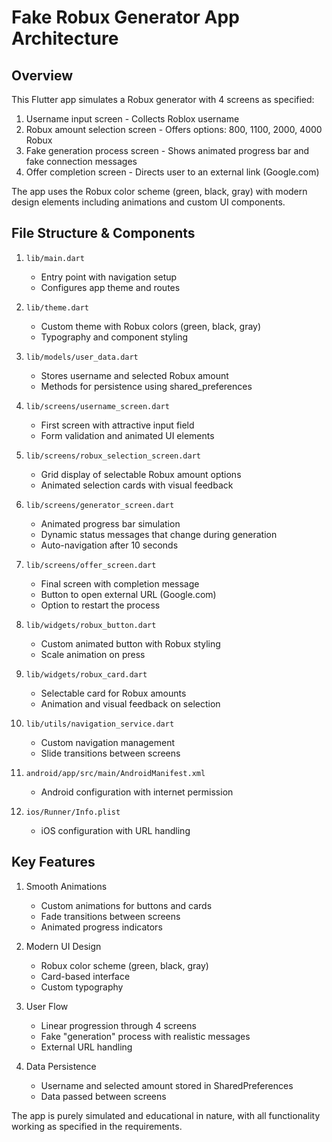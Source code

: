 # Fake Robux Generator App Architecture

## Overview
This Flutter app simulates a Robux generator with 4 screens as specified:
1. Username input screen - Collects Roblox username
2. Robux amount selection screen - Offers options: 800, 1100, 2000, 4000 Robux
3. Fake generation process screen - Shows animated progress bar and fake connection messages
4. Offer completion screen - Directs user to an external link (Google.com)

The app uses the Robux color scheme (green, black, gray) with modern design elements including animations and custom UI components.

## File Structure & Components

1. `lib/main.dart`
   - Entry point with navigation setup
   - Configures app theme and routes

2. `lib/theme.dart`
   - Custom theme with Robux colors (green, black, gray)
   - Typography and component styling

3. `lib/models/user_data.dart`
   - Stores username and selected Robux amount
   - Methods for persistence using shared_preferences

4. `lib/screens/username_screen.dart`
   - First screen with attractive input field
   - Form validation and animated UI elements

5. `lib/screens/robux_selection_screen.dart`
   - Grid display of selectable Robux amount options
   - Animated selection cards with visual feedback

6. `lib/screens/generator_screen.dart`
   - Animated progress bar simulation
   - Dynamic status messages that change during generation
   - Auto-navigation after 10 seconds

7. `lib/screens/offer_screen.dart`
   - Final screen with completion message
   - Button to open external URL (Google.com)
   - Option to restart the process

8. `lib/widgets/robux_button.dart`
   - Custom animated button with Robux styling
   - Scale animation on press

9. `lib/widgets/robux_card.dart`
   - Selectable card for Robux amounts
   - Animation and visual feedback on selection

10. `lib/utils/navigation_service.dart`
    - Custom navigation management
    - Slide transitions between screens

11. `android/app/src/main/AndroidManifest.xml`
    - Android configuration with internet permission

12. `ios/Runner/Info.plist`
    - iOS configuration with URL handling

## Key Features

1. Smooth Animations
   - Custom animations for buttons and cards
   - Fade transitions between screens
   - Animated progress indicators

2. Modern UI Design
   - Robux color scheme (green, black, gray)
   - Card-based interface
   - Custom typography

3. User Flow
   - Linear progression through 4 screens
   - Fake "generation" process with realistic messages
   - External URL handling

4. Data Persistence
   - Username and selected amount stored in SharedPreferences
   - Data passed between screens

The app is purely simulated and educational in nature, with all functionality working as specified in the requirements.